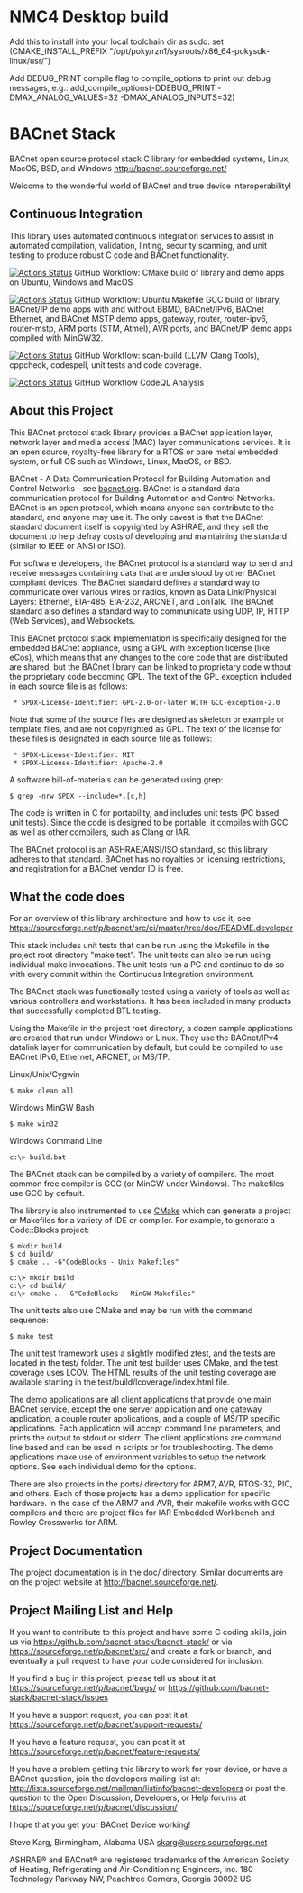 # NMC4 Desktop build

Add this to install into your local toolchain dir as sudo:
set (CMAKE_INSTALL_PREFIX "/opt/poky/rzn1/sysroots/x86_64-pokysdk-linux/usr/")

Add DEBUG_PRINT compile flag to compile_options to print out debug messages, e.g.:
add_compile_options(-DDEBUG_PRINT -DMAX_ANALOG_VALUES=32 -DMAX_ANALOG_INPUTS=32)

# BACnet Stack

BACnet open source protocol stack C library for embedded systems,
Linux, MacOS, BSD, and Windows
http://bacnet.sourceforge.net/

Welcome to the wonderful world of BACnet and true device interoperability!

Continuous Integration
----------------------

This library uses automated continuous integration services
to assist in automated compilation, validation, linting, security scanning,
and unit testing to produce robust C code and BACnet functionality.

[![Actions Status](https://github.com/bacnet-stack/bacnet-stack/workflows/CMake/badge.svg)](https://github.com/bacnet-stack/bacnet-stack/actions/workflows/main.yml) GitHub Workflow: CMake build of library and demo apps on Ubuntu, Windows and MacOS

[![Actions Status](https://github.com/bacnet-stack/bacnet-stack/workflows/GCC/badge.svg)](https://github.com/bacnet-stack/bacnet-stack/actions/workflows/gcc.yml) GitHub Workflow: Ubuntu Makefile GCC build of library, BACnet/IP demo apps with and without BBMD, BACnet/IPv6, BACnet Ethernet, and BACnet MSTP demo apps, gateway, router, router-ipv6, router-mstp, ARM ports (STM, Atmel), AVR ports, and BACnet/IP demo apps compiled with MinGW32.

[![Actions Status](https://github.com/bacnet-stack/bacnet-stack/workflows/Quality/badge.svg)](https://github.com/bacnet-stack/bacnet-stack/actions/workflows/lint.yml) GitHub Workflow: scan-build (LLVM Clang Tools), cppcheck, codespell, unit tests and code coverage.

[![Actions Status](https://github.com/bacnet-stack/bacnet-stack/workflows/CodeQL/badge.svg)](https://github.com/bacnet-stack/bacnet-stack/actions/workflows/codeql-analysis.yml) GitHub Workflow CodeQL Analysis

About this Project
------------------

This BACnet protocol stack library provides a BACnet application layer,
network layer and media access (MAC) layer communications services.
It is an open source, royalty-free library for a RTOS or bare metal
embedded system, or full OS such as Windows, Linux, MacOS, or BSD.

BACnet - A Data Communication Protocol for Building Automation and Control
Networks - see [bacnet.org](bacnet.org). BACnet is a standard data
communication protocol for Building Automation and Control Networks.
BACnet is an open protocol, which means anyone can contribute to the
standard, and anyone may use it. The only caveat is that the BACnet
standard document itself is copyrighted by ASHRAE, and they sell the
document to help defray costs of developing and maintaining
the standard (similar to IEEE or ANSI or ISO).

For software developers, the BACnet protocol is a standard way to send and
receive messages containing data that are understood by other BACnet
compliant devices. The BACnet standard defines a standard way to communicate
over various wires or radios, known as Data Link/Physical Layers: Ethernet,
EIA-485, EIA-232, ARCNET, and LonTalk. The BACnet standard also defines a
standard way to communicate using UDP, IP, HTTP (Web Services), and Websockets.

This BACnet protocol stack implementation is specifically designed for the
embedded BACnet appliance, using a GPL with exception license (like eCos),
which means that any changes to the core code that are distributed are shared,
but the BACnet library can be linked to proprietary code without the proprietary
code becoming GPL. The text of the GPL exception included in each source
file is as follows:

     * SPDX-License-Identifier: GPL-2.0-or-later WITH GCC-exception-2.0

Note that some of the source files are designed as skeleton or example
or template files, and are not copyrighted as GPL. The text of the license
for these files is designated in each source file as follows:

     * SPDX-License-Identifier: MIT
     * SPDX-License-Identifier: Apache-2.0

A software bill-of-materials can be generated using grep:

    $ grep -nrw SPDX --include=*.[c,h]

The code is written in C for portability, and includes unit tests (PC based
unit tests). Since the code is designed to be portable, it compiles with GCC as
well as other compilers, such as Clang or IAR.

The BACnet protocol is an ASHRAE/ANSI/ISO standard, so this library adheres to
that standard. BACnet has no royalties or licensing restrictions, and
registration for a BACnet vendor ID is free.

What the code does
------------------

For an overview of this library architecture and how to use it, see
https://sourceforge.net/p/bacnet/src/ci/master/tree/doc/README.developer

This stack includes unit tests that can be run using the Makefile in the
project root directory "make test".
The unit tests can also be run using individual make invocations.
The unit tests run a PC and continue to do so with
every commit within the Continuous Integration environment.

The BACnet stack was functionally tested using a variety of tools
as well as various controllers and workstations. It has been included
in many products that successfully completed BTL testing.

Using the Makefile in the project root directory, a dozen sample applications
are created that run under Windows or Linux. They use the BACnet/IPv4 datalink
layer for communication by default, but could be compiled to use BACnet IPv6,
Ethernet, ARCNET, or MS/TP.

Linux/Unix/Cygwin

    $ make clean all

Windows MinGW Bash

    $ make win32

Windows Command Line

    c:\> build.bat

The BACnet stack can be compiled by a variety of compilers.  The most common
free compiler is GCC (or MinGW under Windows).  The makefiles use GCC by
default.

The library is also instrumented to use [CMake](https://cmake.org/) which can
generate a project or Makefiles for a variety of IDE or compiler. For example,
to generate a Code::Blocks project:

    $ mkdir build
    $ cd build/
    $ cmake .. -G"CodeBlocks - Unix Makefiles"

    c:\> mkdir build
    c:\> cd build/
    c:\> cmake .. -G"CodeBlocks - MinGW Makefiles"

The unit tests also use CMake and may be run with the command sequence:

    $ make test

The unit test framework uses a slightly modified ztest, and the tests are located
in the test/ folder.  The unit test builder uses CMake, and the test coverage
uses LCOV.  The HTML results of the unit testing coverage are available starting
in the test/build/lcoverage/index.html file.

The demo applications are all client applications that provide one main BACnet
service, except the one server application and one gateway application,
a couple router applications, and a couple of MS/TP specific applications.
Each application will accept command line parameters, and prints the output to
stdout or stderr.  The client applications are command line based and can
be used in scripts or for troubleshooting.
The demo applications make use of environment variables to
setup the network options.  See each individual demo for the options.

There are also projects in the ports/ directory for ARM7, AVR, RTOS-32, PIC,
and others.  Each of those projects has a demo application for specific hardware.
In the case of the ARM7 and AVR, their makefile works with GCC compilers and
there are project files for IAR Embedded Workbench and Rowley Crossworks for ARM.

Project Documentation
---------------------

The project documentation is in the doc/ directory.  Similar documents are
on the project website at <http://bacnet.sourceforge.net/>.

Project Mailing List and Help
-----------------------------

If you want to contribute to this project and have some C coding skills,
join us via https://github.com/bacnet-stack/bacnet-stack/
or via https://sourceforge.net/p/bacnet/src/ and create a
fork or branch, and eventually a pull request to have
your code considered for inclusion.

If you find a bug in this project, please tell us about it at
https://sourceforge.net/p/bacnet/bugs/
or
https://github.com/bacnet-stack/bacnet-stack/issues

If you have a support request, you can post it at
https://sourceforge.net/p/bacnet/support-requests/

If you have a feature request, you can post it at
https://sourceforge.net/p/bacnet/feature-requests/

If you have a problem getting this library to work for
your device, or have a BACnet question, join the developers mailing list at:
http://lists.sourceforge.net/mailman/listinfo/bacnet-developers
or post the question to the Open Discussion, Developers, or Help forums at
https://sourceforge.net/p/bacnet/discussion/

I hope that you get your BACnet Device working!

Steve Karg, Birmingham, Alabama USA
skarg@users.sourceforge.net

ASHRAE® and BACnet® are registered trademarks of the
American Society of Heating, Refrigerating and Air-Conditioning Engineers, Inc.
180 Technology Parkway NW, Peachtree Corners, Georgia 30092 US.
